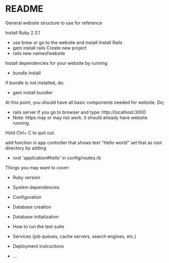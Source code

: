 # README
General website structure to use for reference

Install Ruby 2.3.1
* use brew or go to the website and install
Install Rails
* gem install rails
Create new project
* rails new nameofwebsite

Install dependencies for your website by running 
* bundle install

if bundle is not installed, do:
* gem install bundler

At this point, you should have all basic components needed for website. Do;
* rails server
If you go to browser and type:
http://localhost:3000
* Note: https may or may not work.
it should already have website running.

Hold Ctrl+ C to quit out.

add function in app controller that shows text "Hello world"
set that as root directory by adding 
* root 'application#hello'
in config/routes.rb


Things you may want to cover:

* Ruby version

* System dependencies

* Configuration

* Database creation

* Database initialization

* How to run the test suite

* Services (job queues, cache servers, search engines, etc.)

* Deployment instructions

* ...
